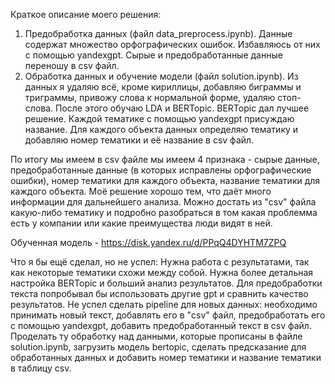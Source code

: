Краткое описание моего решения:
1) Предобработка данных (файл data_preprocess.ipynb). Данные содержат множество орфографических ошибок. Избавляюсь от них с помощью yandexgpt. Сырые и предобработанные данные переношу в csv файл.
2) Обработка данных и обучение модели (файл solution.ipynb). Из данных я удаляю всё, кроме кириллицы, добавляю биграммы и триграммы, привожу слова к нормальной форме, удаляю стоп-слова. После этого обучаю LDA и BERTopic. BERTopic дал лучшее решение. Каждой тематике с помощью yandexgpt присуждаю название. Для каждого объекта данных определяю тематику и добавляю номер тематики и её название в csv файл.

По итогу мы имеем в csv файле мы имеем 4 признака - сырые данные, предобработанные данные (в которых исправлены орфографические ошибки), номер тематики для каждого объекта, название тематики для каждого объекта.
Моё решение хорошо тем, что даёт много информации для дальнейшего анализа. Можно достать из "csv" файла какую-либо тематику и подробно разобраться в том какая проблемма есть у компании или какие преимущества люди видят в ней.

Обученная модель - https://disk.yandex.ru/d/PPqQ4DYHTM7ZPQ

Что я бы ещё сделал, но не успел: Нужна работа с результатами, так как некоторые тематики схожи между собой. Нужна более детальная настройка BERTopic и больший анализ результатов.
Для предобработки текста попробывал бы использовать другие gpt и сравнить качество результатов.
Не успел сделать pipeline для новых данных: необходимо принимать новый текст, добавлять его в "csv" файл, предобработать его с помощью yandexgpt, добавить предобработанный текст в csv файл. Проделать ту обработку над данными, которые прописаны в файле solution.ipynb, загрузить модель bertopic, сделать предсказание для обработанных данных и добавить номер тематики и название тематики в таблицу csv.

